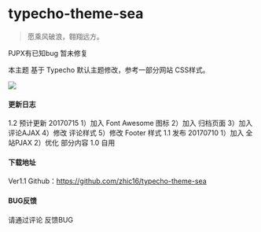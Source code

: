 # typecho-theme-sea
> 愿乘风破浪，翱翔远方。
<!--more-->
PJPX有已知bug 暂未修复

本主题 基于 Typecho 默认主题修改，参考一部分网站 CSS样式。

![](https://ooo.0o0.ooo/2017/07/10/5962f9dde350a.png)

#### 更新日志
1.2 预计更新 20170715
1）加入 Font Awesome 图标 2）加入 归档页面 3）加入 评论AJAX 4）修改 评论样式 5）修改 Footer 样式
1.1 发布 20170710
1）加入 全站PJAX 2）优化 部分内容
1.0 自用

#### 下载地址
Ver1.1
Github：https://github.com/zhic16/typecho-theme-sea

#### BUG反馈
请通过评论 反馈BUG
